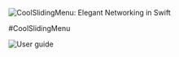 ![CoolSlidingMenu: Elegant Networking in Swift](https://raw.githubusercontent.com/cba023/CoolSlidingMenu/master/CoolSlindingMenuLogo.png)

#CoolSlidingMenu


![User guide](https://raw.githubusercontent.com/cba023/CoolSlidingMenu/master/desc.gif)
